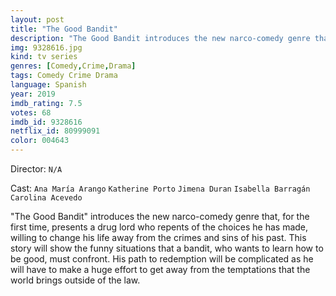 ```yaml
---
layout: post
title: "The Good Bandit"
description: "The Good Bandit introduces the new narco-comedy genre that, for the first time, presents a drug lord who repents of the choices he has made, willing to change his life away from the crimes and sins of his past. This story will show the funny situations that a bandit, who wants to learn how to be good, must confront. His path to redemption will be complicated as he will have to make a huge effort to get away from the temptations that the world brings outside of the law..."
img: 9328616.jpg
kind: tv series
genres: [Comedy,Crime,Drama]
tags: Comedy Crime Drama 
language: Spanish
year: 2019
imdb_rating: 7.5
votes: 68
imdb_id: 9328616
netflix_id: 80999091
color: 004643
---
```

Director: `N/A`  

Cast: `Ana María Arango` `Katherine Porto` `Jimena Duran` `Isabella Barragán` `Carolina Acevedo` 

"The Good Bandit" introduces the new narco-comedy genre that, for the first time, presents a drug lord who repents of the choices he has made, willing to change his life away from the crimes and sins of his past. This story will show the funny situations that a bandit, who wants to learn how to be good, must confront. His path to redemption will be complicated as he will have to make a huge effort to get away from the temptations that the world brings outside of the law.